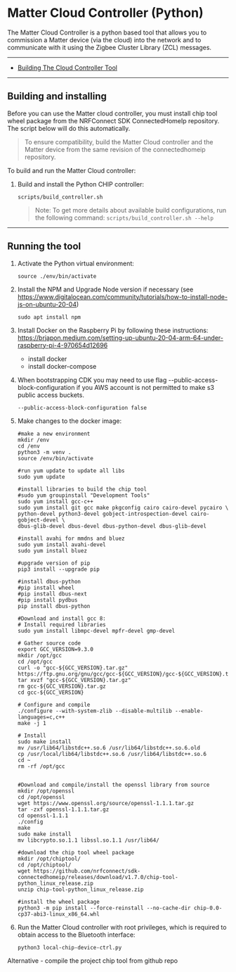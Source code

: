 # Matter Cloud Controller (Python)

The Matter Cloud Controller is a python based tool that allows you to commission a Matter device
(via the cloud) into the network and to communicate with it using the Zigbee Cluster Library
(ZCL) messages.

<hr>

-   [Building The Cloud Controller Tool](#building)

<hr>

<a name="building"></a>

## Building and installing

Before you can use the Matter cloud controller, you must install chip tool wheel package
from the NRFConnect SDK ConnectedHomeIp repository. The script below will do this automatically.

> To ensure compatibility, build the Matter Cloud controller and the Matter
> device from the same revision of the connectedhomeip repository.

To build and run the Matter Cloud controller:

1. Build and install the Python CHIP controller:

    ```
    scripts/build_controller.sh
    ```

    > Note: To get more details about available build configurations, run the
    > following command: `scripts/build_controller.sh --help`

<hr>

<a name="running"></a>

## Running the tool

1. Activate the Python virtual environment:

    ```
    source ./env/bin/activate
    ```
    
2. Install the NPM and Upgrade Node version if necessary (see https://www.digitalocean.com/community/tutorials/how-to-install-node-js-on-ubuntu-20-04)
    ```
    sudo apt install npm
    ```

3. Install Docker on the Raspberry Pi by following these instructions: https://brjapon.medium.com/setting-up-ubuntu-20-04-arm-64-under-raspberry-pi-4-970654d12696
    - install docker
    - install docker-compose

4. When bootstrapping CDK you may need to use flag --public-access-block-configuration if you AWS account is not permitted to make s3 public access buckets.

    ```
    --public-access-block-configuration false
    ```

5. Make changes to the docker image:

    ```
    #make a new environment
    mkdir /env 
    cd /env
    python3 -m venv .
    source /env/bin/activate
        
    #run yum update to update all libs 
    sudo yum update 
    
    #install libraries to build the chip tool
    #sudo yum groupinstall "Development Tools"
    sudo yum install gcc-c++
    sudo yum install git gcc make pkgconfig cairo cairo-devel pycairo \ 
    python-devel python3-devel gobject-introspection-devel cairo-gobject-devel \
    dbus-glib-devel dbus-devel dbus-python-devel dbus-glib-devel
    
    #install avahi for mmdns and bluez
    sudo yum install avahi-devel
    sudo yum install bluez

    #upgrade version of pip
    pip3 install --upgrade pip

    #install dbus-python
    #pip install wheel
    #pip install dbus-next
    #pip install pydbus
    pip install dbus-python
    
    #Download and install gcc 8:
    # Install required libraries
    sudo yum install libmpc-devel mpfr-devel gmp-devel

    # Gather source code
    export GCC_VERSION=9.3.0
    mkdir /opt/gcc
    cd /opt/gcc
    curl -o "gcc-${GCC_VERSION}.tar.gz" https://ftp.gnu.org/gnu/gcc/gcc-${GCC_VERSION}/gcc-${GCC_VERSION}.tar.gz
    tar xvzf "gcc-${GCC_VERSION}.tar.gz"
    rm gcc-${GCC_VERSION}.tar.gz
    cd gcc-${GCC_VERSION}

    # Configure and compile
    ./configure --with-system-zlib --disable-multilib --enable-languages=c,c++
    make -j 1

    # Install
    sudo make install
    mv /usr/lib64/libstdc++.so.6 /usr/lib64/libstdc++.so.6.old
    cp /usr/local/lib64/libstdc++.so.6 /usr/lib64/libstdc++.so.6
    cd ~
    rm -rf /opt/gcc


    #Download and compile/install the openssl library from source
    mkdir /opt/openssl
    cd /opt/openssl
    wget https://www.openssl.org/source/openssl-1.1.1.tar.gz
    tar -zxf openssl-1.1.1.tar.gz
    cd openssl-1.1.1
    ./config
    make
    sudo make install
    mv libcrypto.so.1.1 libssl.so.1.1 /usr/lib64/
    
    #download the chip tool wheel package
    mkdir /opt/chiptool/
    cd /opt/chiptool/
    wget https://github.com/nrfconnect/sdk-connectedhomeip/releases/download/v1.7.0/chip-tool-python_linux_release.zip
    unzip chip-tool-python_linux_release.zip
    
    #install the wheel package
    python3 -m pip install --force-reinstall --no-cache-dir chip-0.0-cp37-abi3-linux_x86_64.whl

    ```


4. Run the Matter Cloud controller with root privileges, which is required to
   obtain access to the Bluetooth interface:

    ```
    python3 local-chip-device-ctrl.py
    ```


Alternative - compile the project chip tool from github repo
